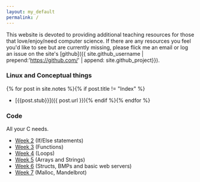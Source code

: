 ```yaml
---
layout: my_default
permalink: /
---
```


This website is devoted to providing additional teaching resources for those that
love/enjoy/need computer science. If there are any resources you feel you'd like to see
but are currently missing, please flick me an email or log an issue on the site's
[github]({{ site.github_username | prepend:'https://github.com/' | append: site.github_project}}).

### Linux and Conceptual things
{% for post in site.notes %}{% if post.title != "Index" %}
* [{{post.stub}}]({{ post.url }}){% endif %}{% endfor %}

### Code
All your C needs.

* [Week 2](labs/week2) (If/Else statements)
* [Week 3](labs/week3) (Functions)
* [Week 4](labs/week4) (Loops)
* [Week 5](labs/week5) (Arrays and Strings)
* [Week 6](labs/week6) (Structs, BMPs and basic web servers)
* [Week 7](labs/week7) (Malloc, Mandelbrot)
